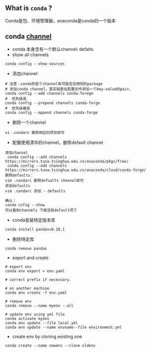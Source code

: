 ## What is `conda` ?
Conda是包、环境管理器，anaconda是conda的一个版本
## conda [channel](https://conda.io/docs/user-guide/tasks/manage-channels.html)
* conda 本身含有一个默认channel: defalts
* show all channels
```
conda config --show-sources
```
* 添加channel:
```
# 注意：conda的各个channel有可能包含相同的package
# 添加conda channel，其实就是在配置文件添加一个key-value的pair。
conda config --add channels conda-forege
#  优先级高
conda config --prepend channels conda-forge
#  优先级最低
conda config --append channels conda-forge
```
* 删除一个channel
```
vi .condarc 删除相应的项目即可
```
* 配置使用清华的channel，删除default channel
```
添加channel
 conda config --add channels https://mirrors.tuna.tsinghua.edu.cn/anaconda/pkgs/free/
 conda config --add channels https://mirrors.tuna.tsinghua.edu.cn/anaconda/cloud/conda-forge/
删除defaults：
vim .condarc 删除defualts channel即可
添加defaults
vim .condarc 添加 - defaults

确认：
conda cofig --show
可以看到channels 下面没有default项了
```
* conda安装特定版本库
```
conda install pandas=0.18.1
```

* 删除特定库
```
conda remove pandas
```

* export and create
```
# export env
conda env export > env.yaml

# correct prefix if necessary.

# on another machine
conda env create -f env.yaml

# remove env
conda remove --name myenv --all

# update env using yml file
conda activate myenv
conda env update --file local.yml
conda env update --name envname--file environment.yml
```

* create env by cloning existing one
```
conda create --name newenv --clone oldenv
```
